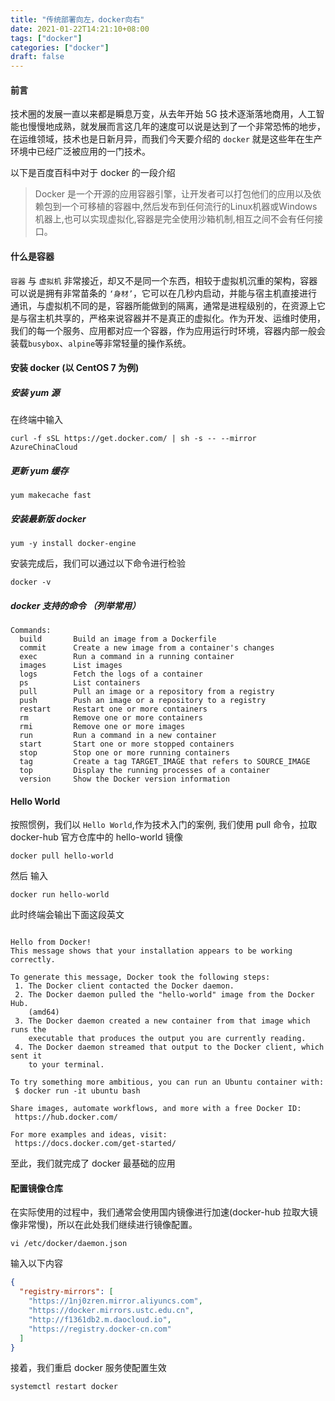 ```yaml
---
title: "传统部署向左，docker向右"
date: 2021-01-22T14:21:10+08:00
tags: ["docker"]
categories: ["docker"]
draft: false
---
```


#### 前言

技术圈的发展一直以来都是瞬息万变，从去年开始 5G 技术逐渐落地商用，人工智能也慢慢地成熟，就发展而言这几年的速度可以说是达到了一个非常恐怖的地步，在运维领域，技术也是日新月异，而我们今天要介绍的 `docker` 就是这些年在生产环境中已经广泛被应用的一门技术。

以下是百度百科中对于 docker 的一段介绍

> Docker 是一个开源的应用容器引擎，让开发者可以打包他们的应用以及依赖包到一个可移植的容器中,然后发布到任何流行的Linux机器或Windows 机器上,也可以实现虚拟化,容器是完全使用沙箱机制,相互之间不会有任何接口。

#### 什么是容器

`容器` 与 `虚拟机` 非常接近，却又不是同一个东西，相较于虚拟机沉重的架构，容器可以说是拥有非常苗条的 `‘身材’`，它可以在几秒内启动，并能与宿主机直接进行通讯，与虚拟机不同的是，容器所能做到的隔离，通常是进程级别的，在资源上它是与宿主机共享的，严格来说容器并不是真正的虚拟化。作为开发、运维时使用，我们的每一个服务、应用都对应一个容器，作为应用运行时环境，容器内部一般会装载`busybox`、`alpine`等非常轻量的操作系统。


#### 安装 docker (以 CentOS 7 为例)

##### 安装 yum 源

在终端中输入

```shell
curl -f sSL https://get.docker.com/ | sh -s -- --mirror AzureChinaCloud
```

##### 更新 yum 缓存

```shell
yum makecache fast
```

##### 安装最新版 docker

```shell
yum -y install docker-engine
```

安装完成后，我们可以通过以下命令进行检验

```shell
docker -v
```


##### docker 支持的命令 （列举常用）

```shell
Commands:
  build       Build an image from a Dockerfile
  commit      Create a new image from a container's changes
  exec        Run a command in a running container
  images      List images
  logs        Fetch the logs of a container
  ps          List containers
  pull        Pull an image or a repository from a registry
  push        Push an image or a repository to a registry
  restart     Restart one or more containers
  rm          Remove one or more containers
  rmi         Remove one or more images
  run         Run a command in a new container
  start       Start one or more stopped containers
  stop        Stop one or more running containers
  tag         Create a tag TARGET_IMAGE that refers to SOURCE_IMAGE
  top         Display the running processes of a container
  version     Show the Docker version information
```

#### Hello World

按照惯例，我们以 `Hello World`,作为技术入门的案例, 我们使用 pull 命令，拉取 docker-hub 官方仓库中的 hello-world 镜像

```shell
docker pull hello-world
```

然后 输入

```shell
docker run hello-world
```

此时终端会输出下面这段英文


```shell

Hello from Docker!
This message shows that your installation appears to be working correctly.

To generate this message, Docker took the following steps:
 1. The Docker client contacted the Docker daemon.
 2. The Docker daemon pulled the "hello-world" image from the Docker Hub.
    (amd64)
 3. The Docker daemon created a new container from that image which runs the
    executable that produces the output you are currently reading.
 4. The Docker daemon streamed that output to the Docker client, which sent it
    to your terminal.

To try something more ambitious, you can run an Ubuntu container with:
 $ docker run -it ubuntu bash

Share images, automate workflows, and more with a free Docker ID:
 https://hub.docker.com/

For more examples and ideas, visit:
 https://docs.docker.com/get-started/
```

至此，我们就完成了 docker 最基础的应用

#### 配置镜像仓库

在实际使用的过程中，我们通常会使用国内镜像进行加速(docker-hub 拉取大镜像非常慢)，所以在此处我们继续进行镜像配置。


```shell
vi /etc/docker/daemon.json
```

输入以下内容

```json
{
  "registry-mirrors": [
    "https://1nj0zren.mirror.aliyuncs.com",
    "https://docker.mirrors.ustc.edu.cn",
    "http://f1361db2.m.daocloud.io",
    "https://registry.docker-cn.com"
  ]
}
```

接着，我们重启 docker 服务使配置生效

```shell
systemctl restart docker 
```

